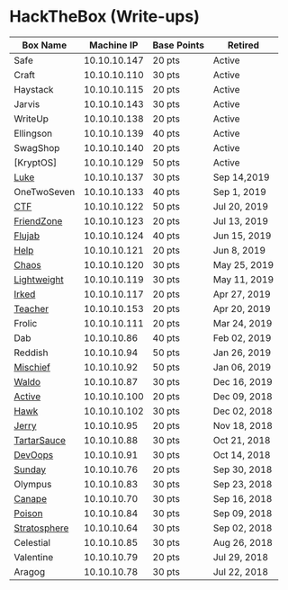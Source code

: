 # HackTheBox (Write-ups)

Box Name | Machine IP | Base Points | Retired
--- | --- | --- | ---
Safe | 10.10.10.147 | 20 pts | Active
Craft | 10.10.10.110 | 30 pts | Active
Haystack | 10.10.10.115 | 20 pts | Active
Jarvis | 10.10.10.143 | 30 pts | Active
WriteUp | 10.10.10.138 | 20 pts | Active
Ellingson | 10.10.10.139 | 40 pts | Active
SwagShop | 10.10.10.140 | 20 pts | Active
[KryptOS] | 10.10.10.129 | 50 pts | Active
[Luke](https://github.com/jebidiah-anthony/htb_kryptos) | 10.10.10.137 | 30 pts | Sep 14,2019
OneTwoSeven | 10.10.10.133 | 40 pts | Sep 1, 2019
[CTF](https://github.com/jebidiah-anthony/htb_ctf) | 10.10.10.122 | 50 pts | Jul 20, 2019
[FriendZone](https://github.com/jebidiah-anthony/htb_friendzone) | 10.10.10.123 | 20 pts | Jul 13, 2019
[Flujab](https://github.com/jebidiah-anthony/htb_flujab) | 10.10.10.124 | 40 pts | Jun 15, 2019
[Help](https://github.com/jebidiah-anthony/htb_help) | 10.10.10.121 | 20 pts | Jun 8, 2019
[Chaos](https://github.com/jebidiah-anthony/htb_chaos) | 10.10.10.120 | 30 pts | May 25, 2019
[Lightweight](https://github.com/jebidiah-anthony/htb_lightweight) | 10.10.10.119 | 30 pts | May 11, 2019
[Irked](https://github.com/jebidiah-anthony/htb_irked) | 10.10.10.117 | 20 pts | Apr 27, 2019
[Teacher](https://github.com/jebidiah-anthony/htb_teacher) | 10.10.10.153 | 20 pts | Apr 20, 2019
Frolic | 10.10.10.111 | 20 pts | Mar 24, 2019
Dab | 10.10.10.86 | 40 pts | Feb 02, 2019
Reddish | 10.10.10.94 | 50 pts | Jan 26, 2019
[Mischief](https://hackedthebox.wordpress.com/htb-mischief/) | 10.10.10.92 | 50 pts | Jan 06, 2019
[Waldo](https://hackedthebox.wordpress.com/htb-waldo/) | 10.10.10.87 | 30 pts | Dec 16, 2019
[Active](https://hackedthebox.wordpress.com/htb-active/) | 10.10.10.100 | 20 pts | Dec 09, 2018
[Hawk](https://hackedthebox.wordpress.com/htb-hawk/) | 10.10.10.102 | 30 pts | Dec 02, 2018
[Jerry](https://hackedthebox.wordpress.com/htb-jerry/) | 10.10.10.95 | 20 pts | Nov 18, 2018
[TartarSauce](https://hackedthebox.wordpress.com/htb-tartarsauce/) | 10.10.10.88 | 30 pts | Oct 21, 2018
[DevOops](https://hackedthebox.wordpress.com/htb-dev0ops/) | 10.10.10.91 | 30 pts | Oct 14, 2018
[Sunday](https://hackedthebox.wordpress.com/htb-sunday/) | 10.10.10.76 | 20 pts | Sep 30, 2018
Olympus | 10.10.10.83 | 30 pts | Sep 23, 2018
[Canape](https://hackedthebox.wordpress.com/htb-canape/) | 10.10.10.70 | 30 pts | Sep 16, 2018
[Poison](https://hackedthebox.wordpress.com/htb-poison/) | 10.10.10.84 | 30 pts | Sep 09, 2018
[Stratosphere](https://hackedthebox.wordpress.com/htb-stratosphere/) | 10.10.10.64  | 30 pts | Sep 02, 2018
Celestial | 10.10.10.85 | 30 pts | Aug 26, 2018
Valentine | 10.10.10.79 | 20 pts | Jul 29, 2018
Aragog | 10.10.10.78 | 30 pts | Jul 22, 2018
